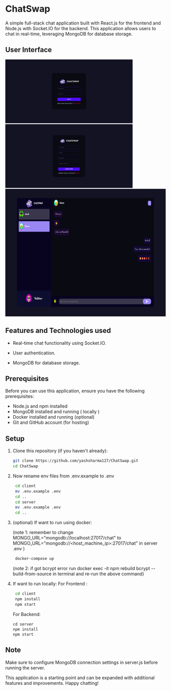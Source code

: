 # ChatSwap

A simple full-stack chat application built with React.js for the frontend and Node.js with Socket.IO for the backend. This application allows users to chat in real-time, leveraging MongoDB for database storage.

## User Interface
<img src="/readme-images/1.png" width="400" height="200"> <img src="/readme-images/2.png" width="400" height="200">
<img src="/readme-images/3.png" width="800" height="400">

## Features and Technologies used

- Real-time chat functionality using Socket.IO.

- User authentication.

- MongoDB for database storage.
 
## Prerequisites

Before you can use this application, ensure you have the following prerequisites:

- Node.js and npm installed
- MongoDB installed and running ( locally )
- Docker installed and running (optional)
- Git and GitHub account (for hosting)

## Setup

1. Clone this repository (if you haven't already):

   ```bash
   git clone https://github.com/yashsharma127/ChatSwap.git
   cd ChatSwap
   ```

2. Now rename env files from .env.example to .env

   ```bash
    cd client
    mv .env.example .env
    cd ..
    cd server
    mv .env.example .env
    cd ..
   ```

3. (optional) If want to run using docker:

   (note 1: remember to change MONGO_URL="mongodb://localhost:27017/chat" to MONGO_URL="mongodb://<host_machine_ip>:27017/chat" in server .env
   )

   ```bash
    docker-compose up
   ```
   (note 2: if got bcrypt error run docker exec -it <backend-container-id> npm rebuild bcrypt --build-from-source
   in terminal and re-run the above command)

4. If want to run locally:
   For Frontend :

   ```bash
    cd client
    npm install
    npm start
   ```
   For Backend:

      ```
      cd server
      npm install
      npm start
      ```

## Note

Make sure to configure MongoDB connection settings in server.js before running the server.

This application is a starting point and can be expanded with additional features and improvements. Happy chatting!
 
